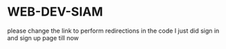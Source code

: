 # WEB-DEV-SIAM
please change the link to perform redirections in the code
I just did sign in and sign up page till now
